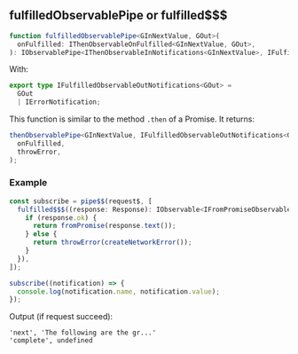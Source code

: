 ## fulfilledObservablePipe or fulfilled$$$

```ts
function fulfilledObservablePipe<GInNextValue, GOut>(
  onFulfilled: IThenObservableOnFulfilled<GInNextValue, GOut>,
): IObservablePipe<IThenObservableInNotifications<GInNextValue>, IFulfilledObservableOutNotifications<GOut>>
```

With:

```ts
export type IFulfilledObservableOutNotifications<GOut> =
  GOut
  | IErrorNotification;
```

This function is similar to the method `.then` of a Promise. It returns:

```ts
thenObservablePipe<GInNextValue, IFulfilledObservableOutNotifications<GOut>>(
  onFulfilled,
  throwError,
);
```

### Example

```ts
const subscribe = pipe$$(request$, [
  fulfilled$$$((response: Response): IObservable<IFromPromiseObservableNotifications<string>> => {
    if (response.ok) {
      return fromPromise(response.text());
    } else {
      return throwError(createNetworkError());
    }
  }),
]);

subscribe((notification) => {
  console.log(notification.name, notification.value);
});
```

Output (if request succeed):

```text
'next', 'The following are the gr...'
'complete', undefined
```
